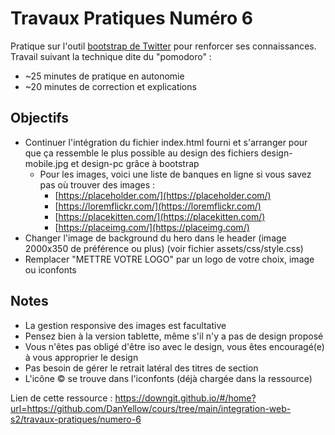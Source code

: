 # Travaux Pratiques Numéro 6
Pratique sur l'outil [bootstrap de Twitter](https://getbootstrap.com/docs/5.0/getting-started/introduction/) pour renforcer ses connaissances. Travail suivant la technique dite du "pomodoro" :
- ~25 minutes de pratique en autonomie
- ~20 minutes de correction et explications

## Objectifs
- Continuer l'intégration du fichier index.html fourni et s'arranger pour que ça ressemble le plus possible au design des fichiers design-mobile.jpg et design-pc grâce à bootstrap
  - Pour les images, voici une liste de banques en ligne si vous savez pas où trouver des images :
    - [https://placeholder.com/](https://placeholder.com/)
    - [https://loremflickr.com/](https://loremflickr.com/)
    - [https://placekitten.com/](https://placekitten.com/)
    - [https://placeimg.com/](https://placeimg.com/)
- Changer l'image de background du hero dans le header (image 2000x350 de préférence ou plus) (voir fichier assets/css/style.css)
- Remplacer "METTRE VOTRE LOGO" par un logo de votre choix, image ou iconfonts

## Notes
- La gestion responsive des images est facultative
- Pensez bien à la version tablette, même s'il n'y a pas de design proposé
- Vous n'êtes pas obligé d'être iso avec le design, vous êtes encouragé(e) à vous approprier le design
- Pas besoin de gérer le retrait latéral des titres de section
- L'icône © se trouve dans l'iconfonts (déjà chargée dans la ressource)

Lien de cette ressource : https://downgit.github.io/#/home?url=https://github.com/DanYellow/cours/tree/main/integration-web-s2/travaux-pratiques/numero-6